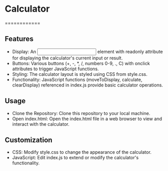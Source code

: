 # Calculator
============


## Features
- Display: An <input> element with readonly attribute for displaying the calculator's current input or result.
- Buttons: Various buttons (+, -, *, /, numbers 0-9, ., C) with onclick attributes to trigger JavaScript  functions.
- Styling: The calculator layout is styled using CSS from style.css.
- Functionality: JavaScript functions (moveToDisplay, calculate, clearDisplay) referenced in index.js provide basic calculator operations.

## Usage
- Clone the Repository: Clone this repository to your local machine.
- Open index.html: Open the index.html file in a web browser to view and interact with the calculator.

## Customization
- CSS: Modify style.css to change the appearance of the calculator.
- JavaScript: Edit index.js to extend or modify the calculator's functionality.
